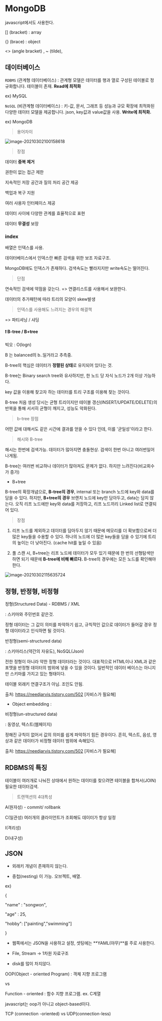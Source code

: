 # MongoDB

javascript에서도 사용한다.

[] (bracket) : array

{} (brace) : object

<> (angle bracket) , ~ (tilde), 



## 데이터베이스 

`RDBMS` (관계형 데이터베이스) : 관계형 모델은 데이터를 행과 열로 구성된 테이블로 정규화합니다. 테이블이 존재. **Read에 최적화**

ex) MySQL

`NoSQL` (비관계형 데이터베이스) : 키-값, 문서, 그래프 등 성능과 규모 확장에 최적화된 다양한 데이터 모델을 제공합니다. json, key값과 value값을 사용. **Write에 최적화.** 

ex) MongoDB



> 용어차이

![image-20210302100158618](md-images/image-20210302100158618.png)



>장점

데이터 **중복 제거**

권한이 없는 접근 제한

지속적인 저장 공간과 질의 처리 공간 제공

백업과 복구 지원

여러 사용자 인터페이스 제공

데이터 사이에 다양한 관계를 효율적으로 표현

데이터 **무결성** 보장



### index

배열은 인덱스를 사용.

데이터베이스에서 인덱스란 빠른 검색을 위한 보조 자료구조.

MongoDB에도 인덱스가 존재하다. 검색속도는 빨라지지만 write속도는 떨어진다.

> 단점

연속적인 검색에 약점을 갖는다. => 연결리스트를 사용해서 보완한다.

데이터의 추가패턴에 따라 트리의 모양이 skew발생



> 인덱스를 사용해도 느려지는 경우의 해결책

=> 파티셔닝 / 샤딩



#### ❗ B-tree / B+tree

빅오 : O(logn)

B 는 balanced의 b..일거라고 추측중.

B-tree의 핵심은 데이터가 **정렬된 상태**로 유지되어 있다는 것.

B-tree는 Binary search tree와 유사하지만, 한 노드 당 자식 노드가 2개 이상 가능하다. 

key 값을 이용해 찾고자 하는 데이터를 트리 구조를 이용해 찾는 것이다.

B-tree 처음 생성 당시는 균형 트리이지만 테이블 갱신(INSERT/UPDATE/DELETE)의 반복을 통해 서서히 균형이 깨지고, 성능도 악화된다. 



> b-tree 장점

어떤 값에 대해서도 같은 시간에 결과를 얻을 수 있다 인데, 이를 '균일성'이라고 한다. 



> 해시와 B-tree

해시는 한번에 검색가능. 데이터가 많아지면 충돌현상. 검색이 한번 아니고 여러번일어나게됨.

B-tree는 여러번 비교하나 데이터가 많아져도 문제가 없다. 하지만 느려진다(비교회수가 증가)



- B+tree

B-tree의 확장개념으로, **B-tree의 경우**, internal 또는 branch 노드에 key와 data를 담을 수 있다. 하지만, **B+tree의 경우** 브랜치 노드에 key만 담아두고, data는 담지 않는다. 오직 리프 노드에만 key와 data를 저장하고, 리프 노드끼리 Linked list로 연결되어 있다. 



> 장점

1. 리프 노드를 제외하고 데이터를 담아두지 않기 때문에 메모리를 더 확보함으로써 더 많은 key들을 수용할 수 있다. 하나의 노드에 더 많은 key들을 담을 수 있기에 트리의 높이는 더 낮아진다. (cache hit를 높일 수 있음)

2. 풀 스캔 시, B+tree는 리프 노드에 데이터가 모두 있기 때문에 한 번의 선형탐색만 하면 되기 때문에 **B-tree에 비해 빠르다.** B-tree의 경우에는 모든 노드를 확인해야 한다. 





![image-20210302115635724](md-images/image-20210302115635724.png)





## 정형, 반정형, 비정형

정형(Structured Data) - RDBMS / XML

: 스키마와 주민번호 같은것.

정형 데이터는 그 값이 의미를 파악하기 쉽고, 규칙적인 값으로 데이터가 들어갈 경우 정형 데이터라고 인식하면 될 것이다.



반정형(semi-structured data)

: 스키마리스(약간의 자유도), NoSQL(Json)

전한 정형이 아니라 약한 정형 데이터라는 것이다. 대표적으로 HTML이나 XML과 같은 포맷을 반정형 데이터의 범위에 넣을 수 있을 것이다. 일반적인 데이터 베이스는 아니지만 스키마를 가지고 있는 형태이다.

테이블 외래키 연결구조가 아님. 조인도 안됨.

출처: https://needjarvis.tistory.com/502 [자비스가 필요해]

- Object embedding : 





비정형(un-structured data)

: 동영상, 텍스트(웹페이지)

정해진 규칙이 없어서 값의 의미를 쉽게 파악하기 힘든 경우이다. 흔히, 텍스트, 음성, 영상과 같은 데이터가 비정형 데이터 범위에 속해있다.

출처: https://needjarvis.tistory.com/502 [자비스가 필요해]



## RDBMS의 특징

테이블이 여러개로 나눠진 상태에서 원하는 데이터를 찾으려면 테이블을 합쳐서(JOIN) 필요한 데이터검색.



> 트랜잭션의 4대특성

A(원자성) - commit/ rollbank

C(일관성) 여러개의 클라이언트가 조회해도 데이터가 항상 일정

I(격리성) 

D(내구성)





## JSON

- 외래키 개념이 존재하지 않는다. 

- 중첩(nesting) 이 가능. 오브젝트, 배열.

ex)

{ 

"name" : "songwon",

"age" : 25,

"hobby": ["painting","swimming"]

}



- 웹쪽에서는 JSON을 사용하고 설정, 셋팅에는 **YAML(야무)**를 주로 사용한다.

- File, Stream -> 1차원 자료구조

- disk를 많이 차지않다.



OOP(Object - oriented Program) : 객체 지향 프로그램 

vs

Function - oriented : 함수 지향 프로그램. ex. C계열



javascript는 oop가 아니고 object-based이다.

TCP (connection -oriented) vs UDP(connection-less)







